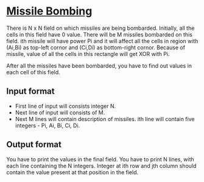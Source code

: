 # [Missile Bombing][link]

There is N x N field on which missiles are being bombarded. Initially, all the cells in this field have 0 value. There will be M missiles bombarded on this field. ith missile will have power Pi and it will affect all the cells in region with (Ai,Bi) as top-left cornor and (Ci,Di) as bottom-right cornor. Because of missile, value of all the cells in this rectangle will get XOR with Pi.

After all the missiles have been bombarded, you have to find out values in each cell of this field.

## Input format

- First line of input will consists integer N.
- Next line of input will consists of M.
- Next M lines will contain description of missiles. ith line will contain five integers - Pi, Ai, Bi, Ci, Di.

## Output format

You have to print the values in the final field. You have to print N lines, with each line containing the N integers. Integer at ith row and jth column should contain the value present at that position in the field.

[link]: https://www.hackerearth.com/practice/basic-programming/implementation/basics-of-implementation/practice-problems/algorithm/missile-bombing-cd56ab51/
